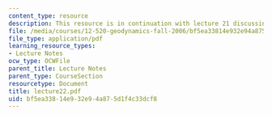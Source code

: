 ```yaml
---
content_type: resource
description: This resource is in continuation with lecture 21 discussing fluids further.
file: /media/courses/12-520-geodynamics-fall-2006/bf5ea33814e932e94a875d1f4c33dcf8_lecture22.pdf
file_type: application/pdf
learning_resource_types:
- Lecture Notes
ocw_type: OCWFile
parent_title: Lecture Notes
parent_type: CourseSection
resourcetype: Document
title: lecture22.pdf
uid: bf5ea338-14e9-32e9-4a87-5d1f4c33dcf8
---
```

